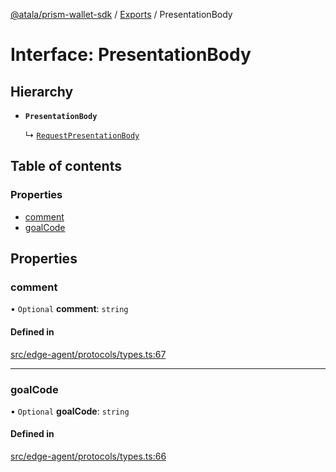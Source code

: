 [@atala/prism-wallet-sdk](../README.md) / [Exports](../modules.md) / PresentationBody

# Interface: PresentationBody

## Hierarchy

- **`PresentationBody`**

  ↳ [`RequestPresentationBody`](RequestPresentationBody.md)

## Table of contents

### Properties

- [comment](PresentationBody.md#comment)
- [goalCode](PresentationBody.md#goalcode)

## Properties

### comment

• `Optional` **comment**: `string`

#### Defined in

[src/edge-agent/protocols/types.ts:67](https://github.com/input-output-hk/atala-prism-wallet-sdk-ts/blob/a3fc2aa/src/edge-agent/protocols/types.ts#L67)

___

### goalCode

• `Optional` **goalCode**: `string`

#### Defined in

[src/edge-agent/protocols/types.ts:66](https://github.com/input-output-hk/atala-prism-wallet-sdk-ts/blob/a3fc2aa/src/edge-agent/protocols/types.ts#L66)
